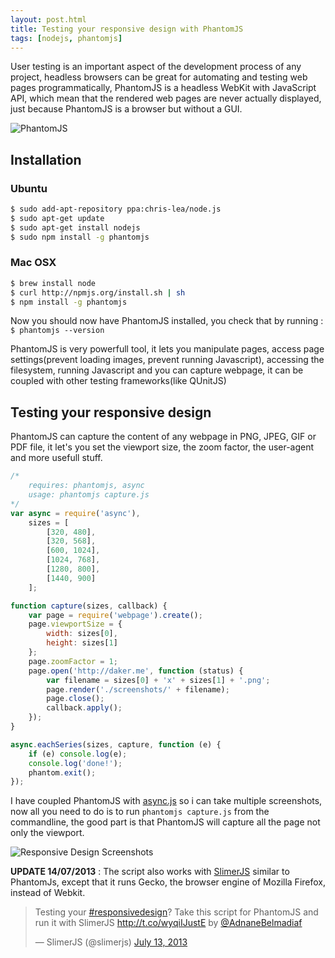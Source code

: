 ```yaml
---
layout: post.html
title: Testing your responsive design with PhantomJS
tags: [nodejs, phantomjs]
---
```


User testing is an important aspect of the development process of any project, headless browsers can be great for automating and testing web pages programmatically, PhantomJS is a headless WebKit with JavaScript API, which mean that the rendered web pages are never actually displayed, just because PhantomJS is a browser but without a GUI.

![PhantomJS](/assets/posts/phantomjs.png)

## Installation

### Ubuntu
```sh
$ sudo add-apt-repository ppa:chris-lea/node.js
$ sudo apt-get update
$ sudo apt-get install nodejs
$ sudo npm install -g phantomjs
```

### Mac OSX

```sh
$ brew install node
$ curl http://npmjs.org/install.sh | sh
$ npm install -g phantomjs
```

Now you should now have PhantomJS installed, you check that by running :
```$ phantomjs --version```

PhantomJS is very powerfull tool, it lets you manipulate pages, access page settings(prevent loading images, prevent running Javascript), accessing the filesystem, running Javascript and you can capture webpage, it can be coupled with other testing frameworks(like QUnitJS)

## Testing your responsive design
PhantomJS can capture the content of any webpage in PNG, JPEG, GIF or PDF file, it let's you set the viewport size, the zoom factor, the user-agent and more usefull stuff.

```js
/*
    requires: phantomjs, async
    usage: phantomjs capture.js
*/
var async = require('async'),
    sizes = [
        [320, 480],
        [320, 568],
        [600, 1024],
        [1024, 768],
        [1280, 800],
        [1440, 900]
    ];

function capture(sizes, callback) {
    var page = require('webpage').create();
    page.viewportSize = {
        width: sizes[0],
        height: sizes[1]
    };
    page.zoomFactor = 1;
    page.open('http://daker.me', function (status) {
        var filename = sizes[0] + 'x' + sizes[1] + '.png';
        page.render('./screenshots/' + filename);
        page.close();
        callback.apply();
    });
}

async.eachSeries(sizes, capture, function (e) {
    if (e) console.log(e);
    console.log('done!');
    phantom.exit();
});
```

I have coupled PhantomJS with [async.js][0] so i can take multiple screenshots, now all you need to do is to run ```phantomjs capture.js``` from the commandline, the good part is that PhantomJS will capture all the page not only the viewport.

![Responsive Design Screenshots](/assets/posts/phantomjs-demo.png)

**UPDATE 14/07/2013** : The script also works with [SlimerJS][1] similar to PhantomJs, except that it runs Gecko, the browser engine of Mozilla Firefox, instead of Webkit.

<blockquote class="twitter-tweet"><p>Testing your <a href="https://twitter.com/search?q=%23responsivedesign&amp;src=hash">#responsivedesign</a>? Take this script for PhantomJS and run it with SlimerJS <a href="http://t.co/wyqiIJustE">http://t.co/wyqiIJustE</a> by <a href="https://twitter.com/AdnaneBelmadiaf">@AdnaneBelmadiaf</a></p>&mdash; SlimerJS (@slimerjs) <a href="https://twitter.com/slimerjs/statuses/356172141277888513">July 13, 2013</a></blockquote>
<script async src="//platform.twitter.com/widgets.js" charset="utf-8"></script>

[0]: https://github.com/caolan/async
[1]: http://slimerjs.org/